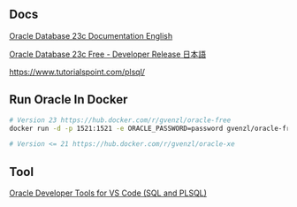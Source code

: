 
## Docs

[Oracle Database 23c Documentation English](https://docs.oracle.com/en/database/oracle/oracle-database/index.html)

[Oracle Database 23c Free - Developer Release 日本語](https://docs.oracle.com/cd/F82042_01/development.html)

https://www.tutorialspoint.com/plsql/

## Run Oracle In Docker

```sh
# Version 23 https://hub.docker.com/r/gvenzl/oracle-free
docker run -d -p 1521:1521 -e ORACLE_PASSWORD=password gvenzl/oracle-free

# Version <= 21 https://hub.docker.com/r/gvenzl/oracle-xe
```

## Tool

[Oracle Developer Tools for VS Code (SQL and PLSQL)](https://marketplace.visualstudio.com/items?itemName=Oracle.oracledevtools)
